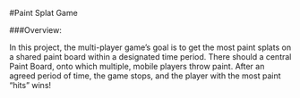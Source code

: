 
#Paint Splat Game

###Overview:

In this project, the multi-player game’s goal is to get the most paint splats on a shared
paint board within a designated time period. There should a central Paint Board, onto
which multiple, mobile players throw paint. After an agreed period of time, the game
stops, and the player with the most paint “hits” wins!


